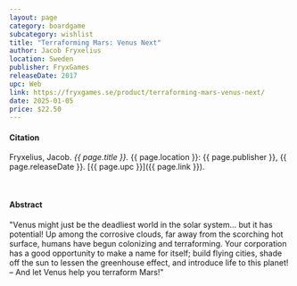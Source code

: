 ```yaml
---
layout: page
category: boardgame
subcategory: wishlist
title: "Terraforming Mars: Venus Next"
author: Jacob Fryxelius
location: Sweden
publisher: FryxGames
releaseDate: 2017
upc: Web
link: https://fryxgames.se/product/terraforming-mars-venus-next/
date: 2025-01-05
price: $22.50
---
```


#### Citation

Fryxelius, Jacob. *{{ page.title }}.* {{ page.location }}: {{ page.publisher }}, {{ page.releaseDate }}. [{{ page.upc }}]({{ page.link }}).

<br>


#### Abstract

"Venus might just be the deadliest world in the solar system… but it has potential! Up among the corrosive clouds, far away from the scorching hot surface, humans have begun colonizing and terraforming. Your corporation has a good opportunity to make a name for itself; build flying cities, shade off the sun to lessen the greenhouse effect, and introduce life to this planet! – And let Venus help you terraform Mars!"
